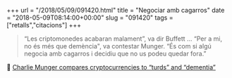 +++
url = "/2018/05/09/091420.html"
title = "Negociar amb cagarros"
date = "2018-05-09T08:14:00+00:00"
slug = "091420"
tags = ["retalls","citacions"]
+++

> “Les criptomonedes acabaran malament”, va dir Buffett ... “Per a mi, no és més que demència", va contestar Munger. “És com si algú negocia amb cagarros i decidiu que no us podeu quedar fora.”

📎 [Charlie Munger compares cryptocurrencies to “turds” and “dementia”](https://qz.com/1271029)


